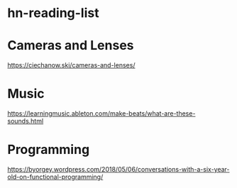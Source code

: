 # hn-reading-list



# Cameras and Lenses

https://ciechanow.ski/cameras-and-lenses/


# Music

https://learningmusic.ableton.com/make-beats/what-are-these-sounds.html

# Programming 

https://byorgey.wordpress.com/2018/05/06/conversations-with-a-six-year-old-on-functional-programming/
